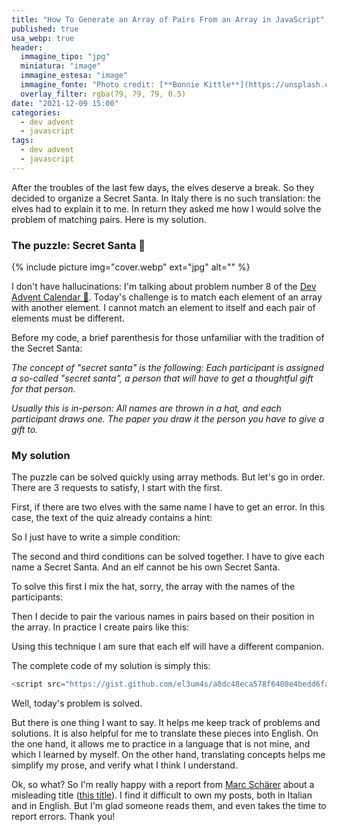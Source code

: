 ```yaml
---
title: "How To Generate an Array of Pairs From an Array in JavaScript"
published: true
usa_webp: true
header:
  immagine_tipo: "jpg"
  miniatura: "image"
  immagine_estesa: "image"
  immagine_fonte: "Photo credit: [**Bonnie Kittle**](https://unsplash.com/@bonniekdesign)"
  overlay_filter: rgba(79, 79, 79, 0.5)
date: "2021-12-09 15:00"
categories:
  - dev advent
  - javascript
tags:
  - dev advent
  - javascript
---
```


After the troubles of the last few days, the elves deserve a break. So they decided to organize a Secret Santa. In Italy there is no such translation: the elves had to explain it to me. In return they asked me how I would solve the problem of matching pairs. Here is my solution.

### The puzzle: Secret Santa 🤫

{% include picture img="cover.webp" ext="jpg" alt="" %}

I don't have hallucinations: I'm talking about problem number 8 of the [Dev Advent Calendar 🎅](https://github.com/devadvent/puzzle-8). Today's challenge is to match each element of an array with another element. I cannot match an element to itself and each pair of elements must be different.

Before my code, a brief parenthesis for those unfamiliar with the tradition of the Secret Santa:

_The concept of "secret santa" is the following: Each participant is assigned a so-called "secret santa", a person that will have to get a thoughtful gift for that person._

_Usually this is in-person: All names are thrown in a hat, and each participant draws one. The paper you draw it the person you have to give a gift to._

### My solution

The puzzle can be solved quickly using array methods. But let's go in order. There are 3 requests to satisfy, I start with the first.

First, if there are two elves with the same name I have to get an error. In this case, the text of the quiz already contains a hint:

<script src="https://gist.github.com/el3um4s/8ce82b42f73d57a8398ba697abb1c219.js"></script>

So I just have to write a simple condition:

<script src="https://gist.github.com/el3um4s/4e15ee22ddeb1baaf5606752c45000b0.js"></script>

The second and third conditions can be solved together. I have to give each name a Secret Santa. And an elf cannot be his own Secret Santa.

To solve this first I mix the hat, sorry, the array with the names of the participants:

<script src="https://gist.github.com/el3um4s/c62467a808bc250be9705922029de625.js"></script>

Then I decide to pair the various names in pairs based on their position in the array. In practice I create pairs like this:

<script src="https://gist.github.com/el3um4s/78f268bb8b7ba07780b96c1fb162f4d9.js"></script>

Using this technique I am sure that each elf will have a different companion.

The complete code of my solution is simply this:

```js
<script src="https://gist.github.com/el3um4s/a8dc48eca578f6408e4bedd6fad9c7a6.js"></script>
```

Well, today's problem is solved.

But there is one thing I want to say. It helps me keep track of problems and solutions. It is also helpful for me to translate these pieces into English. On the one hand, it allows me to practice in a language that is not mine, and which I learned by myself. On the other hand, translating concepts helps me simplify my prose, and verify what I think I understand.

Ok, so what? So I'm really happy with a report from [Marc Schärer](https://medium.com/@dreamora) about a misleading title ([this title](https://javascript.plainenglish.io/how-to-get-unique-values-from-a-list-in-javascript-301675602985)). I find it difficult to own my posts, both in Italian and in English. But I'm glad someone reads them, and even takes the time to report errors. Thank you!
